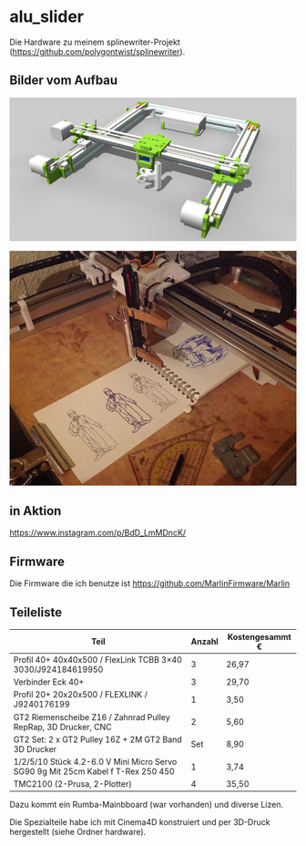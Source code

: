 # alu_slider

Die Hardware zu meinem splinewriter-Projekt (https://github.com/polygontwist/splinewriter).

## Bilder vom Aufbau

![screenshot_1](https://github.com/polygontwist/alu_slider/blob/master/aluwriter3d.jpg)

![screenshot_2](https://github.com/polygontwist/alu_slider/blob/master/foto1.jpg)


## in Aktion
https://www.instagram.com/p/BdD_LmMDncK/


## Firmware
Die Firmware die ich benutze ist https://github.com/MarlinFirmware/Marlin 

## Teileliste
| Teil              | Anzahl | Kostengesammt € | 
|--------------------------------|--------|---------|
| Profil 40+ 40x40x500 / FlexLink TCBB 3×40 3030/J924184619950  | 3 | 26,97 |
| Verbinder Eck 40+  | 3 | 29,70  |
| Profil 20+ 20x20x500 / FLEXLINK / J9240176199  | 1 | 3,50 |
| GT2 Riemenscheibe Z16 / Zahnrad Pulley RepRap, 3D Drucker, CNC | 2 |  5,60 |
| GT2 Set: 2 x GT2 Pulley 16Z + 2M GT2 Band 3D Drucker  | Set | 8,90 |
| 1/2/5/10 Stück 4.2-6.0 V Mini Micro Servo SG90 9g Mit 25cm Kabel f T-Rex 250 450 | 1 | 3,74  |
| TMC2100 (2-Prusa, 2-Plotter) | 4 | 35,50  |

Dazu kommt ein Rumba-Mainbboard (war vorhanden) und diverse Lizen.

Die Spezialteile habe ich mit Cinema4D konstruiert und per 3D-Druck hergestellt (siehe Ordner hardware).
